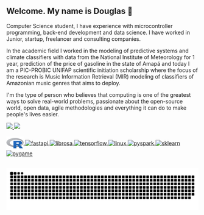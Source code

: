 ## Welcome. My name is Douglas 👋
Computer Science student, I have experience with microcontroller programming, back-end development and data science. I have worked in Junior, startup, freelancer and consulting companies.

In the academic field I worked in the modeling of predictive systems and climate classifiers with data from the National Institute of Meteorology for 1 year, prediction of the price of gasoline in the state of Amapá and today I am a PIC-PROBIC UNIFAP scientific initiation scholarship where the focus of the research is Music Information Retrieval (MIR) modeling of classifiers of Amazonian music genres that aims to deploy.

I'm the type of person who believes that computing is one of the greatest ways to solve real-world problems, passionate about the open-source world, open data, agile methodologies and everything it can do to make people's lives easier.

<div>
  <a href="https://github.com/Douglas-cc">
  <img height="180em" src="https://github-readme-stats.vercel.app/api?username=Douglas-cc&show_icons=true&theme=tokyonight&include_all_commits=true&count_private=true" />
    
  <img height="180em" src="https://github-readme-stats.vercel.app/api/top-langs/?username=Douglas-cc&layout=compact&langs_count=7&theme=tokyonight"/>
</div>
  
<div style="display: inline_block"><br>
  
  <img align="center" alt="r" height="35" width="45" src="https://raw.githubusercontent.com/devicons/devicon/master/icons/r/r-original.svg"/>
      
  <img align="center" alt="fastapi" height="35" wight="45" src="https://fastapi.tiangolo.com/img/logo-margin/logo-teal.png"/>
  
  <img align="center" alt="librosa" height="45" wight="55" src="https://librosa.org/images/librosa_logo_text.png">
  
  <img  align="center" alt="tensorflow" height="35" wight="40" src="https://www.gstatic.com/devrel-devsite/prod/v9eb0a68c50fa0c6b1afdb82e43cb226b708457a7baa5e30ae58e6622680d91f8/tensorflow/images/lockup.svg"/>
  
  <img  align="center" alt="linux" height="45" wight="55" src="https://www.hostingireland.news/wp-content/uploads/2010/10/linux_PNG29.png"/>
  
  <img  align="center" alt="pyspark" height="35" wight="40" src="https://miro.medium.com/max/1572/0*rkvCtlgST21EsarU.png"/>
  
  <img align="center" alt="sklearn" height="35" wight="45" src="https://upload.wikimedia.org/wikipedia/commons/thumb/0/05/Scikit_learn_logo_small.svg/220px-Scikit_learn_logo_small.svg.png">
  
  <img align="center" alt="pygame" height="45" wight="55" src="https://camo.githubusercontent.com/1971c0a4f776fb5351c765c37e59630c83cabd52/68747470733a2f2f7777772e707967616d652e6f72672f696d616765732f6c6f676f2e706e67">
  
  
</div>
  
##
  <div> 

    
 
  ![Snake animation](https://github.com/Douglas-cc/Douglas-cc/blob/output/github-contribution-grid-snake.svg)
 
</div>
  

